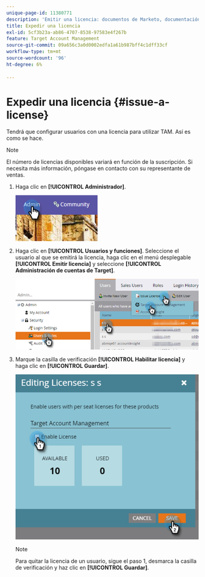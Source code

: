 ```yaml
---
unique-page-id: 11380771
description: 'Emitir una licencia: documentos de Marketo, documentación del producto'
title: Expedir una licencia
exl-id: 5cf3b23a-ab86-4707-8538-97583e4f267b
feature: Target Account Management
source-git-commit: 09a656c3a0d0002edfa1a61b987bff4c1dff33cf
workflow-type: tm+mt
source-wordcount: '96'
ht-degree: 6%

---
```


# Expedir una licencia {#issue-a-license}

Tendrá que configurar usuarios con una licencia para utilizar TAM. Así es como se hace.

>[!NOTE]
>
>El número de licencias disponibles variará en función de la suscripción. Si necesita más información, póngase en contacto con su representante de ventas.

1. Haga clic en **[!UICONTROL Administrador]**.

   ![](assets/issue-a-license-1.png)

1. Haga clic en **[!UICONTROL Usuarios y funciones]**. Seleccione el usuario al que se emitirá la licencia, haga clic en el menú desplegable **[!UICONTROL Emitir licencia]** y seleccione **[!UICONTROL Administración de cuentas de Target]**.

   ![](assets/issue-a-license-2.png)

1. Marque la casilla de verificación **[!UICONTROL Habilitar licencia]** y haga clic en **[!UICONTROL Guardar]**.

   ![](assets/issue-a-license-3.png)

   >[!NOTE]
   >
   >Para quitar la licencia de un usuario, sigue el paso 1, desmarca la casilla de verificación y haz clic en **[!UICONTROL Guardar]**.
